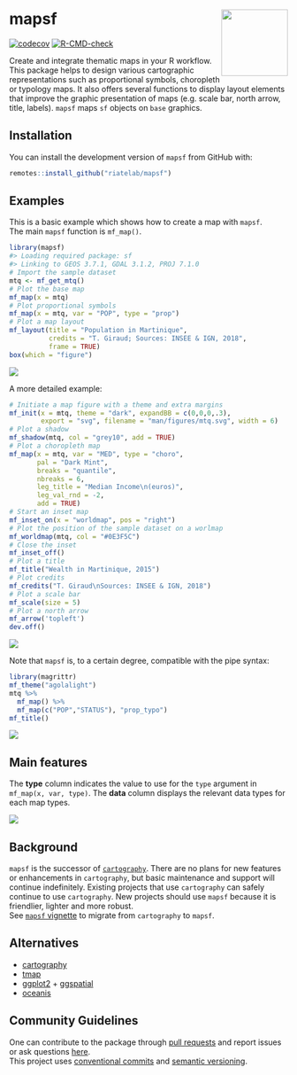 
<!-- README.md is generated from README.Rmd. Please edit that file -->

# mapsf <img src="man/figures/logo.png" align="right" width="120"/>

<!-- badges: start -->

[![codecov](https://codecov.io/gh/riatelab/mapsf/branch/master/graph/badge.svg?token=TPK6HZOLWH)](https://codecov.io/gh/riatelab/mapsf)
[![R-CMD-check](https://github.com/riatelab/mapsf/workflows/R-CMD-check/badge.svg)](https://github.com/riatelab/mapsf/actions)
<!-- badges: end -->

Create and integrate thematic maps in your R workflow. This package
helps to design various cartographic representations such as
proportional symbols, choropleth or typology maps. It also offers
several functions to display layout elements that improve the graphic
presentation of maps (e.g. scale bar, north arrow, title, labels).
`mapsf` maps `sf` objects on `base` graphics.

## Installation

<!-- You can install the released version of mapsf  -->
<!-- from [CRAN](https://CRAN.R-project.org) with: -->
<!-- ``` r -->
<!-- install.packages("mapsf") -->
<!-- ``` -->
<!-- Alternatively,  -->

You can install the development version of `mapsf` from GitHub with:

``` r
remotes::install_github("riatelab/mapsf")
```

## Examples

This is a basic example which shows how to create a map with `mapsf`.  
The main `mapsf` function is `mf_map()`.

``` r
library(mapsf)
#> Loading required package: sf
#> Linking to GEOS 3.7.1, GDAL 3.1.2, PROJ 7.1.0
# Import the sample dataset
mtq <- mf_get_mtq()
# Plot the base map
mf_map(x = mtq)
# Plot proportional symbols
mf_map(x = mtq, var = "POP", type = "prop")
# Plot a map layout
mf_layout(title = "Population in Martinique", 
          credits = "T. Giraud; Sources: INSEE & IGN, 2018", 
          frame = TRUE)
box(which = "figure")
```

![](man/figures/README-example1-1.png)<!-- -->

A more detailed example:

``` r
# Initiate a map figure with a theme and extra margins 
mf_init(x = mtq, theme = "dark", expandBB = c(0,0,0,.3),
        export = "svg", filename = "man/figures/mtq.svg", width = 6) 
# Plot a shadow
mf_shadow(mtq, col = "grey10", add = TRUE)
# Plot a choropleth map
mf_map(x = mtq, var = "MED", type = "choro",
       pal = "Dark Mint", 
       breaks = "quantile", 
       nbreaks = 6, 
       leg_title = "Median Income\n(euros)", 
       leg_val_rnd = -2, 
       add = TRUE)
# Start an inset map
mf_inset_on(x = "worldmap", pos = "right")
# Plot the position of the sample dataset on a worlmap
mf_worldmap(mtq, col = "#0E3F5C")
# Close the inset
mf_inset_off()
# Plot a title
mf_title("Wealth in Martinique, 2015")
# Plot credits
mf_credits("T. Giraud\nSources: INSEE & IGN, 2018")
# Plot a scale bar
mf_scale(size = 5)
# Plot a north arrow
mf_arrow('topleft')
dev.off()
```

![](man/figures/mtq.svg)

Note that `mapsf` is, to a certain degree, compatible with the pipe
syntax:

``` r
library(magrittr)
mf_theme("agolalight")
mtq %>% 
  mf_map() %>%
  mf_map(c("POP","STATUS"), "prop_typo")
mf_title()
```

![](man/figures/README-example4-1.png)<!-- -->

## Main features

The **type** column indicates the value to use for the `type` argument
in `mf_map(x, var, type)`. The **data** column displays the relevant
data types for each map types.

![](man/figures/features.png)

## Background

`mapsf` is the successor of
[`cartography`](https://github.com/riatelab/cartography). There are no
plans for new features or enhancements in `cartography`, but basic
maintenance and support will continue indefinitely. Existing projects
that use `cartography` can safely continue to use `cartography`. New
projects should use `mapsf` because it is friendlier, lighter and more
robust.  
See [`mapsf`
vignette](https://riatelab.github.io/mapsf/articles/mapsf.html#symbology)
to migrate from `cartography` to `mapsf`.

## Alternatives

-   [cartography](https://github.com/riatelab/cartography)
-   [tmap](https://github.com/mtennekes/tmap)  
-   [ggplot2](https://github.com/tidyverse/ggplot2) +
    [ggspatial](https://github.com/paleolimbot/ggspatial)  
-   [oceanis](https://github.com/insee-psar-at/oceanis-package)

## Community Guidelines

One can contribute to the package through [pull
requests](https://github.com/riatelab/mapsf/pulls) and report issues or
ask questions [here](https://github.com/riatelab/mapsf/issues).  
This project uses [conventional
commits](https://www.conventionalcommits.org/en/v1.0.0-beta.3/) and
[semantic versioning](https://semver.org/).
